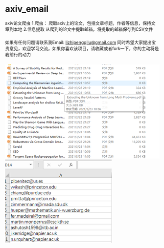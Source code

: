 # axiv_email
axiv论文爬虫
1.爬虫：
    爬取axiv上的论文，包括文章标题，作者等信息，保持文章到本地
2.信息提取
    从爬到的论文中提取邮箱，将提取的邮箱保存到CSV文件
   
###
如果有任何问题请联系我Email: lizhipengqilu@gmail.com
同时希望大家提出宝贵意见，欢迎学习交流，如果你喜欢该项目，请收藏或者fork一下，你的主动将是我前行的动力
###
<img src="https://github.com/Frank-qlu/axiv-spyder/blob/master/images/1.png" />
<img src="https://github.com/Frank-qlu/axiv-spyder/blob/master/images/2.png" />